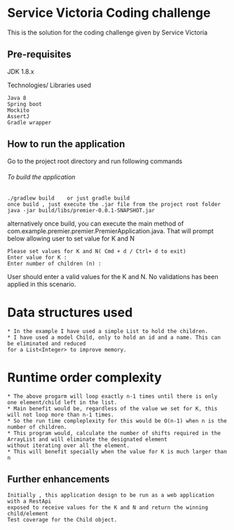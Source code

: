 # Service Victoria Coding challenge
This is the solution for the coding challenge given by Service Victoria 

## Pre-requisites

JDK 1.8.x 

Technologies/ Libraries used

    Java 8
    Spring boot
    Mockito
    AssertJ
    Gradle wrapper 
    
## How to run the application 

Go to the project root directory and run following commands
###### To build the application
    ./gradlew build    or just gradle build
    once build , just execute the .jar file from the project root folder
    java -jar build/libs/premier-0.0.1-SNAPSHOT.jar
    
alternatively once build, you can execute the main method of 
    com.example.premier.premier.PremierApplication.java. 
That will prompt below allowing user to set value for K and N 

    Please set values for K and N( Cmd + d / Ctrl+ d to exit)
    Enter value for K :
    Enter number of children (n) :
    


User should enter a valid values for the K and N. No validations has been applied in this scenario.
# Data structures used 
    * In the example I have used a simple List to hold the children. 
    * I have used a model Child, only to hold an id and a name. This can be eliminated and reduced 
    for a List<Integer> to improve memory. 

# Runtime order complexity 
    * The above progarm will loop exactly n-1 times until there is only one element/child left in the list. 
    * Main benefit would be, regardless of the value we set for K, this will not loop more than n-1 times.
    * So the run time compleplexity for this would be O(n-1) when n is the number of children.
    * This program would, calculate the number of shifts required in the ArrayList and will eliminate the designated element 
    without iterating over all the element.
    * This will benefit specially when the value for K is much larger than n 


## Further enhancements 
    Initially , this application design to be run as a web application with a RestApi 
    exposed to receive values for the K and N and return the winning child/element
    Test coverage for the Child object.

 
 